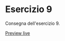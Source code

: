 # Esercizio 9
Consegna dell'esercizio 9.

[Preview live](https://LeonardoVerrone.github.io/consegne/TW/es_9)


